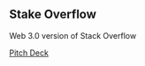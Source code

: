 ## Stake Overflow 

Web 3.0 version of Stack Overflow

[Pitch Deck](https://www.canva.com/design/DAE27MPU3V0/IuT5ZJcYjo9dVVEbf5lmgw/view?utm_content=DAE27MPU3V0&utm_campaign=designshare&utm_medium=link&utm_source=sharebutton)
